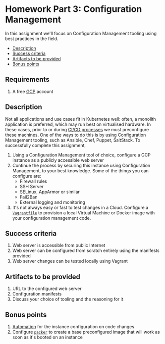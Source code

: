 # Homework Part 3: Configuration Management

In this assignment we'll focus on Configuration Management tooling using best practices in the field.

<!-- toc -->

- [Description](#description)
- [Success criteria](#success-criteria)
- [Artifacts to be provided](#artifacts-to-be-provided)
- [Bonus points](#bonus-points)

<!-- tocstop -->

## Requirements

1. A free [GCP](https://cloud.google.com/free) account

## Description

Not all applications and use cases fit in Kubernetes well: often, a monolith application is preferred, which may run best on virtualised hardware. In these cases, prior to or during [CI/CD processes](ci.md) we must preconfigure these machines. One of the ways to do this is by using Configuration Management tooling, such as Ansible, Chef, Puppet, SaltStack. To successfully complete this assignment,

1. Using a Configuration Management tool of choice, configure a GCP instance as a publicly accessible web server
1. Continue the process by securing this instance using Configuration Management, to your best knowledge. Some of the things you can configure are:
    - Firewall rules
    - SSH Server
    - SELinux, AppArmor or similar
    - Fail2Ban
    - External logging and monitoring
1. It's not always easy or fast to test changes in a Cloud. Configure a [`Vagrantfile`](https://www.vagrantup.com/intro) to provision a local Virtual Machine or Docker image with your configuration management code.

## Success criteria

1. Web server is accessible from public Internet
1. Web server can be configured from scratch entirely using the manifests provided
1. Web server changes can be tested locally using Vagrant

## Artifacts to be provided

1. URL to the configured web server
1. Configuration manifests
1. Discuss your choice of tooling and the reasoning for it

## Bonus points

1. [Automation](ci.md) for the instance configuration on code changes
1. Configure [`packer`](https://www.packer.io/) to create a base preconfigured image that will work as soon as it's booted on an instance
